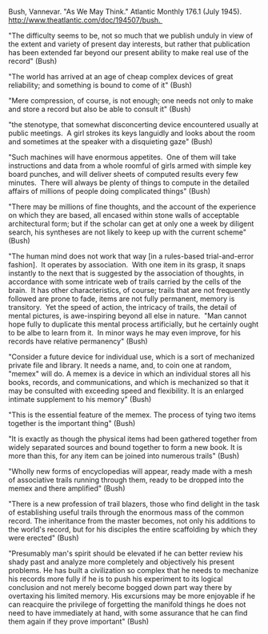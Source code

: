 Bush, Vannevar. "As We May Think." Atlantic Monthly 176.1 (July 1945). http://www.theatlantic.com/doc/194507/bush. 


"The difficulty seems to be, not so much that we publish unduly in view of the extent and variety of present day interests, but rather that publication has been extended far beyond our present ability to make real use of the record" (Bush)

"The world has arrived at an age of cheap complex devices of great reliability; and something is bound to come of it" (Bush)

"Mere compression, of course, is not enough; one needs not only to make and store a record but also be able to consult it" (Bush)

"the stenotype, that somewhat disconcerting device encountered usually at public meetings.  A girl strokes its keys languidly and looks about the room and sometimes at the speaker with a disquieting gaze" (Bush)

"Such machines will have enormous appetites.  One of them will take instructions and data from a whole roomful of girls armed with simple key board punches, and will deliver sheets of computed results every few minutes.  There will always be plenty of things to compute in the detailed affairs of millions of people doing complicated things" (Bush)

"There may be millions of fine thoughts, and the account of the experience on which they are based, all encased within stone walls of acceptable architectural form; but if the scholar can get at only one a week by diligent search, his syntheses are not likely to keep up with the current scheme" (Bush)

"The human mind does not work that way [in a rules-based trial-and-error fashion].  It operates by association.  With one item in its grasp, it snaps instantly to the next that is suggested by the association of thoughts, in accordance with some intricate web of trails carried by the cells of the brain.  It has other characteristics, of course; trails that are not frequently followed are prone to fade, items are not fully permanent, memory is transitory.  Yet the speed of action, the intricacy of trails, the detail of mental pictures, is awe-inspiring beyond all else in nature. 
"Man cannot hope fully to duplicate this mental process artificially, but he certainly ought to be albe to learn from it.  In minor ways he may even improve, for his records have relative permanency" (Bush)

"Consider a future device for individual use, which is a sort of mechanized private file and library. It needs a name, and, to coin one at random, "memex" will do. A memex is a device in which an individual stores all his books, records, and communications, and which is mechanized so that it may be consulted with exceeding speed and flexibility. It is an enlarged intimate supplement to his memory" (Bush)

"This is the essential feature of the memex. The process of tying two items together is the important thing" (Bush)

"It is exactly as though the physical items had been gathered together from widely separated sources and bound together to form a new book. It is more than this, for any item can be joined into numerous trails" (Bush)

"Wholly new forms of encyclopedias will appear, ready made with a mesh of associative trails running through them, ready to be dropped into the memex and there amplified" (Bush)

"There is a new profession of trail blazers, those who find delight in the task of establishing useful trails through the enormous mass of the common record. The inheritance from the master becomes, not only his additions to the world's record, but for his disciples the entire scaffolding by which they were erected" (Bush)

"Presumably man's spirit should be elevated if he can better review his shady past and analyze more completely and objectively his present problems. He has built a civilization so complex that he needs to mechanize his records more fully if he is to push his experiment to its logical conclusion and not merely become bogged down part way there by overtaxing his limited memory. His excursions may be more enjoyable if he can reacquire the privilege of forgetting the manifold things he does not need to have immediately at hand, with some assurance that he can find them again if they prove important" (Bush)

